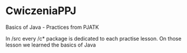 # CwiczeniaPPJ
Basics of Java - Practices from PJATK

In /src every /c* package is dedicated to each practise lesson.
On those lesson we learned the basics of Java

